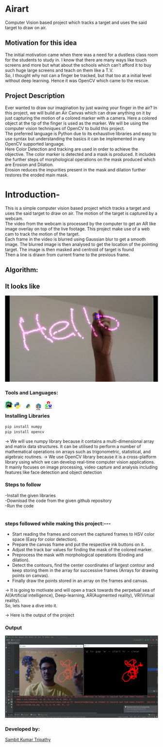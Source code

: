 # Airart
Computer Vision based project which tracks a target and uses the said target to draw on air.

## Motivation for this idea
The initial motivation came when there was a need for a dustless class room for the students to study in. I know that there are many ways like touch screens and more but what about the schools which can’t afford it to buy such huge large screens and teach on them like a T.V. <br>
So, I thought why not can a finger be tracked, but that too at a initial level without deep learning. Hence it was OpenCV which came to the rescue.<br>

## Project Description
Ever wanted to draw our imagination by just waving your finger in the air?  In this project, we will build an Air Canvas which can draw anything on it by just capturing the motion of a colored marker with a camera. 
Here a colored object at the tip of the finger is used as the marker. We will be using the computer vision techniques of OpenCV to build this project. <br>
The preferred language is Python due to its exhaustive libraries and easy to use syntax but understanding the basics it can be implemented in any OpenCV supported language.<br>
Here Color Detection and tracking are used in order to achieve the objective. The color marker is detected and a mask is produced. It includes the further steps of morphological operations on the mask produced which are Erosion and Dilation. <br>
Erosion reduces the impurities present in the mask and dilation further restores the eroded main mask. <br>
 
# Introduction-
This is a simple computer vision based project which tracks a target and uses the said target to draw on air. The motion of the target is captured by a webcam. <br>
The video from the webcam is processed by the computer to get an AR like image overlay on top of the live footage. This project make use of a web cam to track the motion of the target.<br>
Each frame in the video is blurred using Gaussian blur to get a smooth image. The blurred image is then analysed to get the location of the pointing target. The image is then masked and centroid of target is found <br> Then a line is drawn from current frame to the previous frame.<br>


## Algorithm:


## It looks like
<img alt="output"  src="example.jpg" />


### Tools and Languages:
<img align="left" alt="pycharm" width="26px" src="pycharm.png" />
<img align="left" alt="Python" width="30px" src="python.png" />
<img align="left" alt="pip" width="36px" height="37px" src="pip.png" />
<img align="left" alt="numpy" width="36px" src="numpy.png" />
<img align="left" alt="OpenCV" width="30px" src="opencv.png" />
<br>

### Installing Libraries

```cmd
pip install numpy
pip install opencv

```

-> We will use numpy library because it contains a multi-dimensional array and matrix data structures. It can be utilised to perform a number of mathematical operations on arrays such as trigonometric, statistical, and algebraic routines.
-> We use OpenCV library because it is a cross-platform library using which we can develop real-time computer vision applications. It mainly focuses on image processing, video capture and analysis including features like face detection and object detection


### Steps to follow
-Install the given libraries<br>
-Download the code from the given github repository<br>
-Run the code<br><br>


###  steps followed while making this project:---
* Start reading the frames and convert the captured frames to HSV color space (Easy for color detection).<br>
* Prepare the canvas frame and put the respective ink buttons on it.<br>
* Adjust the track bar values for finding the mask of the colored marker.<br>
* Preprocess the mask with morphological operations (Eroding and dilation).<br>
* Detect the contours, find the center coordinates of largest contour and keep storing them in the array       for successive frames (Arrays for drawing points on canvas).<br>
* Finally draw the points stored in an array on the frames and canvas.<br>


-> It is going to motivate and will open a track towards the perpetual sea of AI(Artificial intelligence),    Deep-learning, AR(Augmented reality), VR(Virtual reality).<br>
  So, lets have a dive into it.<br>

-> Here is the output of the project <br> 

### Output
<img alt="output"  src="op.png" />

### Developed by:
<a href="https://github.com/sambit221">Sambit Kumar Tripathy</a>
